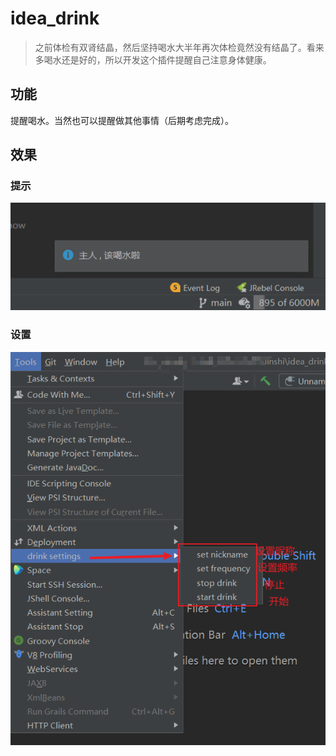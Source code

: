 # idea_drink

> 之前体检有双肾结晶，然后坚持喝水大半年再次体检竟然没有结晶了。看来多喝水还是好的，所以开发这个插件提醒自己注意身体健康。

## 功能

提醒喝水。当然也可以提醒做其他事情（后期考虑完成）。

## 效果

 ### 提示

 ![image-20210617180954367](README.assets/image-20210617180954367.png)

### 设置

 ![image-20210617181227711](README.assets/image-20210617181227711.png)

